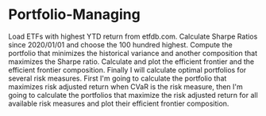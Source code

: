# Portfolio-Managing

Load ETFs with highest YTD return from etfdb.com.
Calculate Sharpe Ratios since 2020/01/01 and choose the 100 hundred highest.
Compute the portfolio that minimizes the historical variance and another composition that maximizes the Sharpe ratio.
Calculate and plot the efficient frontier and the efficient frontier composition.
Finally I will calculate optimal portfolios for several risk measures. First I'm going to calculate the portfolio that maximizes risk adjusted return when CVaR is the risk measure, then I'm going to calculate the portfolios that maximize the risk adjusted return for all available risk measures and plot their efficient frontier composition.
